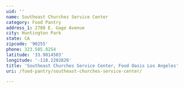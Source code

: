 ```yaml
---
uid: ''
name: Southeast Churches Service Center
category: Food Pantry
address_1: 2780 E. Gage Avenue
city: Huntington Park
state: CA
zipcode: '90255'
phone: 323.585.8254
latitude: '33.9814503'
longitude: '-118.2202826'
title: 'Southeast Churches Service Center, Food Oasis Los Angeles'
uri: /food-pantry/southeast-churches-service-center/

---
```

